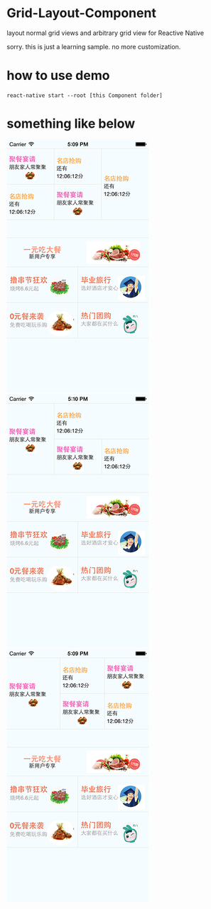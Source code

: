 # Grid-Layout-Component
layout normal grid views and arbitrary grid view for Reactive Native

sorry. this is just a learning sample. no more customization.

# how to use demo

```
react-native start --root [this Component folder]
```

# something like below

![Sample 1](/pic1.png)
![Sample 2](/pic2.png)
![Sample 3](/pic3.png)
